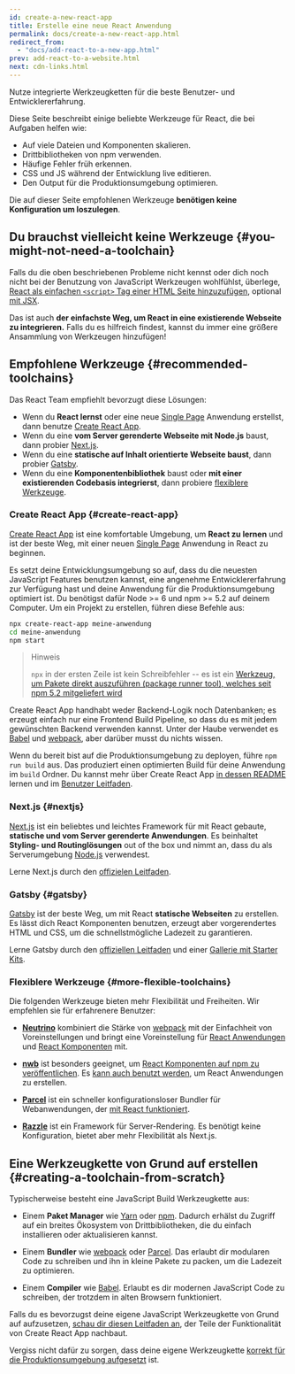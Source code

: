 ```yaml
---
id: create-a-new-react-app
title: Erstelle eine neue React Anwendung
permalink: docs/create-a-new-react-app.html
redirect_from:
  - "docs/add-react-to-a-new-app.html"
prev: add-react-to-a-website.html
next: cdn-links.html
---
```


Nutze integrierte Werkzeugketten für die beste Benutzer- und Entwicklererfahrung.

Diese Seite beschreibt einige beliebte Werkzeuge für React, die bei Aufgaben helfen wie:

* Auf viele Dateien und Komponenten skalieren.
* Drittbibliotheken von npm verwenden.
* Häufige Fehler früh erkennen.
* CSS und JS während der Entwicklung live editieren.
* Den Output für die Produktionsumgebung optimieren.

Die auf dieser Seite empfohlenen Werkzeuge **benötigen keine Konfiguration um loszulegen**.

## Du brauchst vielleicht keine Werkzeuge {#you-might-not-need-a-toolchain}

Falls du die oben beschriebenen Probleme nicht kennst oder dich noch nicht bei der Benutzung von JavaScript Werkzeugen wohlfühlst, überlege, [React als einfachen `<script>` Tag einer HTML Seite hinzuzufügen](/docs/add-react-to-a-website.html), optional [mit JSX](/docs/add-react-to-a-website.html#optional-try-react-with-jsx).

Das ist auch **der einfachste Weg, um React in eine existierende Webseite zu integrieren.** Falls du es hilfreich findest, kannst du immer eine größere Ansammlung von Werkzeugen hinzufügen!

## Empfohlene Werkzeuge {#recommended-toolchains}

Das React Team empfiehlt bevorzugt diese Lösungen:

- Wenn du **React lernst** oder eine neue [Single Page](/docs/glossary.html#single-page-application) Anwendung erstellst, dann benutze [Create React App](#create-react-app).
- Wenn du eine **vom Server gerenderte Webseite mit Node.js** baust, dann probier [Next.js](#nextjs).
- Wenn du eine **statische auf Inhalt orientierte Webseite baust**, dann probier [Gatsby](#Gatsby).
- Wenn du eine **Komponentenbibliothek** baust oder **mit einer existierenden Codebasis integrierst**, dann probiere [flexiblere Werkzeuge](#more-flexible-toolchains).

### Create React App {#create-react-app}

[Create React App](https://github.com/facebookincubator/create-react-app) ist eine komfortable Umgebung, um **React zu lernen** und ist der beste Weg, mit einer neuen [Single Page](/docs/glossary.html#single-page-application) Anwendung in React zu beginnen.

Es setzt deine Entwicklungsumgebung so auf, dass du die neuesten JavaScript Features benutzen kannst, eine angenehme Entwicklererfahrung zur Verfügung hast und deine Anwendung für die Produktionsumgebung optimiert ist. Du benötigst dafür Node >= 6 und npm >= 5.2 auf deinem Computer. Um ein Projekt zu erstellen, führen diese Befehle aus:

```bash
npx create-react-app meine-anwendung
cd meine-anwendung
npm start
```

>Hinweis
>
>`npx` in der ersten Zeile ist kein Schreibfehler -- es ist ein [Werkzeug, um Pakete direkt auszuführen (package runner tool), welches seit npm 5.2 mitgeliefert wird](https://medium.com/@maybekatz/introducing-npx-an-npm-package-runner-55f7d4bd282b)

Create React App handhabt weder Backend-Logik noch Datenbanken; es erzeugt einfach nur eine Frontend Build Pipeline, so dass du es mit jedem gewünschten Backend verwenden kannst. Unter der Haube verwendet es [Babel](https://babeljs.io/) und [webpack](https://webpack.js.org/), aber darüber musst du nichts wissen.

Wenn du bereit bist auf die Produktionsumgebung zu deployen, führe `npm run build` aus. Das produziert einen optimierten Build für deine Anwendung im `build` Ordner. Du kannst mehr über Create React App [in dessen README](https://github.com/facebookincubator/create-react-app#create-react-app--) lernen und im [Benutzer Leitfaden](https://github.com/facebookincubator/create-react-app/blob/master/packages/react-scripts/template/README.md#table-of-contents).

### Next.js {#nextjs}

[Next.js](https://nextjs.org/) ist ein beliebtes und leichtes Framework für mit React gebaute, **statische und vom Server gerenderte Anwendungen**. Es beinhaltet **Styling- und Routinglösungen** out of the box und nimmt an, dass du als Serverumgebung [Node.js](https://nodejs.org/) verwendest.

Lerne Next.js durch den [offizielen Leitfaden](https://nextjs.org/learn/).

### Gatsby {#gatsby}

[Gatsby](https://www.gatsbyjs.org/) ist der beste Weg, um mit React **statische Webseiten** zu erstellen. Es lässt dich React Komponenten benutzen, erzeugt aber vorgerendertes HTML und CSS, um die schnellstmögliche Ladezeit zu garantieren.

Lerne Gatsby durch den [offiziellen Leitfaden](https://www.gatsbyjs.org/docs/) und einer [Gallerie mit Starter Kits](https://www.gatsbyjs.org/docs/gatsby-starters/).

### Flexiblere Werkzeuge {#more-flexible-toolchains}

Die folgenden Werkzeuge bieten mehr Flexibilität und Freiheiten. Wir empfehlen sie für erfahrenere Benutzer:

- **[Neutrino](https://neutrinojs.org/)** kombiniert die Stärke von [webpack](https://webpack.js.org/) mit der Einfachheit von Voreinstellungen und bringt eine Voreinstellung für [React Anwendungen](https://neutrinojs.org/packages/react/) und [React Komponenten](https://neutrinojs.org/packages/react-components/) mit.

- **[nwb](https://github.com/insin/nwb)** ist besonders geeignet, um [React Komponenten auf npm zu veröffentlichen](https://github.com/insin/nwb/blob/master/docs/guides/ReactComponents.md#developing-react-components-and-libraries-with-nwb). Es [kann auch benutzt werden](https://github.com/insin/nwb/blob/master/docs/guides/ReactApps.md#developing-react-apps-with-nwb), um React Anwendungen zu erstellen.

- **[Parcel](https://parceljs.org/)** ist ein schneller konfigurationsloser Bundler für Webanwendungen, der [mit React funktioniert](https://parceljs.org/recipes.html#react).

- **[Razzle](https://github.com/jaredpalmer/razzle)** ist ein Framework für Server-Rendering. Es benötigt keine Konfiguration, bietet aber mehr Flexibilität als Next.js.

## Eine Werkzeugkette von Grund auf erstellen {#creating-a-toolchain-from-scratch}

Typischerweise besteht eine JavaScript Build Werkzeugkette aus:

* Einem **Paket Manager** wie [Yarn](https://yarnpkg.com/) oder [npm](https://www.npmjs.com/). Dadurch erhälst du Zugriff auf ein breites Ökosystem von Drittbibliotheken, die du einfach installieren oder aktualisieren kannst.

* Einem **Bundler** wie [webpack](https://webpack.js.org/) oder [Parcel](https://parceljs.org/). Das erlaubt dir modularen Code zu schreiben und ihn in kleine Pakete zu packen, um die Ladezeit zu optimieren.

* Einem **Compiler** wie [Babel](https://babeljs.io/). Erlaubt es dir modernen JavaScript Code zu schreiben, der trotzdem in alten Browsern funktioniert.

Falls du es bevorzugst deine eigene JavaScript Werkzeugkette von Grund auf aufzusetzen, [schau dir diesen Leitfaden an](https://blog.usejournal.com/creating-a-react-app-from-scratch-f3c693b84658), der Teile der Funktionalität von Create React App nachbaut.

Vergiss nicht dafür zu sorgen, dass deine eigene Werkzeugkette [korrekt für die Produktionsumgebung aufgesetzt](/docs/optimizing-performance.html#use-the-production-build) ist.
